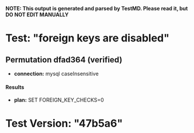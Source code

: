 **NOTE: This output is generated and parsed by TestMD. Please read it, but DO NOT EDIT MANUALLY**

# Test: "foreign keys are disabled" #

## Permutation dfad364 (verified) ##

- **connection:** mysql caseInsensitive

#### Results ####

- **plan:** SET FOREIGN_KEY_CHECKS=0

# Test Version: "47b5a6" #